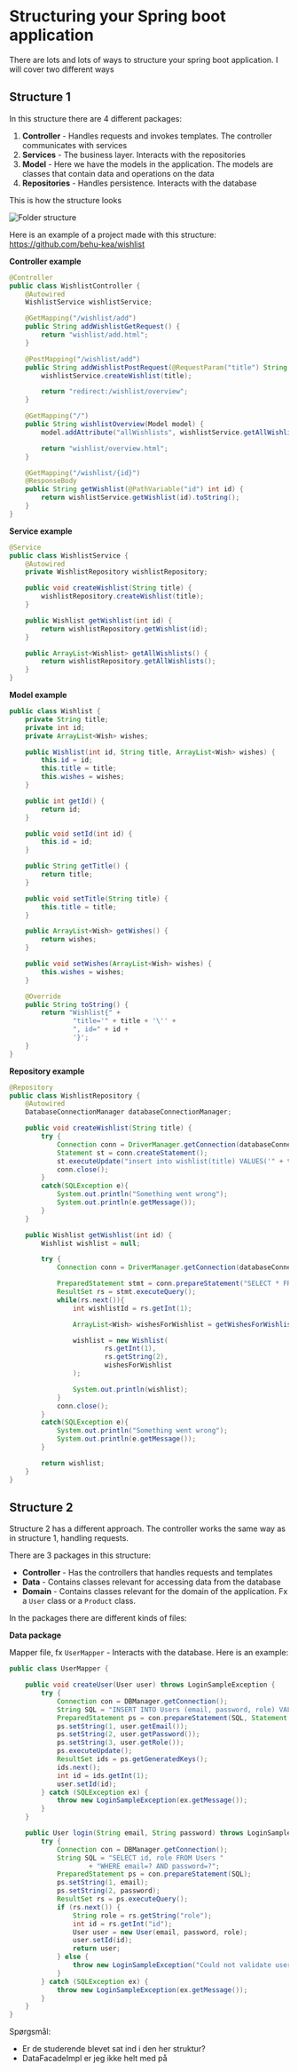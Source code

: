 # Structuring your Spring boot application



There are lots and lots of ways to structure your spring boot application. I will cover two different ways



## Structure 1

In this structure there are 4 different packages:

1. **Controller** - Handles requests and invokes templates. The controller communicates with services
2. **Services** - The business layer. Interacts with the repositories
3. **Model** - Here we have the models in the application. The models are classes that contain data and operations on the data
4. **Repositories** - Handles persistence. Interacts with the database



This is how the structure looks

![Folder structure](../assets/folder-structure.png)



Here is an example of a project made with this structure: https://github.com/behu-kea/wishlist



**Controller example**

```java
@Controller
public class WishlistController {
    @Autowired
    WishlistService wishlistService;

    @GetMapping("/wishlist/add")
    public String addWishlistGetRequest() {
        return "wishlist/add.html";
    }

    @PostMapping("/wishlist/add")
    public String addWishlistPostRequest(@RequestParam("title") String title) {
        wishlistService.createWishlist(title);

        return "redirect:/wishlist/overview";
    }

    @GetMapping("/")
    public String wishlistOverview(Model model) {
        model.addAttribute("allWishlists", wishlistService.getAllWishlists());

        return "wishlist/overview.html";
    }

    @GetMapping("/wishlist/{id}")
    @ResponseBody
    public String getWishlist(@PathVariable("id") int id) {
        return wishlistService.getWishlist(id).toString();
    }
}

```





**Service example**

```java
@Service
public class WishlistService {
    @Autowired
    private WishlistRepository wishlistRepository;

    public void createWishlist(String title) {
        wishlistRepository.createWishlist(title);
    }

    public Wishlist getWishlist(int id) {
        return wishlistRepository.getWishlist(id);
    }

    public ArrayList<Wishlist> getAllWishlists() {
        return wishlistRepository.getAllWishlists();
    }
}

```





**Model example**

```java
public class Wishlist {
    private String title;
    private int id;
    private ArrayList<Wish> wishes;

    public Wishlist(int id, String title, ArrayList<Wish> wishes) {
        this.id = id;
        this.title = title;
        this.wishes = wishes;
    }

    public int getId() {
        return id;
    }

    public void setId(int id) {
        this.id = id;
    }

    public String getTitle() {
        return title;
    }

    public void setTitle(String title) {
        this.title = title;
    }

    public ArrayList<Wish> getWishes() {
        return wishes;
    }

    public void setWishes(ArrayList<Wish> wishes) {
        this.wishes = wishes;
    }

    @Override
    public String toString() {
        return "Wishlist{" +
                "title='" + title + '\'' +
                ", id=" + id +
                '}';
    }
}
```





**Repository example**

```java
@Repository
public class WishlistRepository {
    @Autowired
    DatabaseConnectionManager databaseConnectionManager;

    public void createWishlist(String title) {
        try {
            Connection conn = DriverManager.getConnection(databaseConnectionManager.getUrl(), databaseConnectionManager.getUser(), databaseConnectionManager.getPassword());
            Statement st = conn.createStatement();
            st.executeUpdate("insert into wishlist(title) VALUES('" + title + "');");
            conn.close();
        }
        catch(SQLException e){
            System.out.println("Something went wrong");
            System.out.println(e.getMessage());
        }
    }

    public Wishlist getWishlist(int id) {
        Wishlist wishlist = null;

        try {
            Connection conn = DriverManager.getConnection(databaseConnectionManager.getUrl(), databaseConnectionManager.getUser(), databaseConnectionManager.getPassword());

            PreparedStatement stmt = conn.prepareStatement("SELECT * FROM wishlist where id ='" + id + "'");
            ResultSet rs = stmt.executeQuery();
            while(rs.next()){
                int wishlistId = rs.getInt(1);

                ArrayList<Wish> wishesForWishlist = getWishesForWishlist(wishlistId);

                wishlist = new Wishlist(
                        rs.getInt(1),
                        rs.getString(2),
                        wishesForWishlist
                );

                System.out.println(wishlist);
            }
            conn.close();
        }
        catch(SQLException e){
            System.out.println("Something went wrong");
            System.out.println(e.getMessage());
        }

        return wishlist;
    }
}
```





## Structure 2

Structure 2 has a different approach. The controller works the same way as in structure 1, handling requests. 





There are 3 packages in this structure:

- **Controller** - Has the controllers that handles requests and templates
- **Data** - Contains classes relevant for accessing data from the database
- **Domain** - Contains classes relevant for the domain of the application. Fx a `User` class or a `Product` class. 



In the packages there are different kinds of files:

**Data package**

Mapper file, fx `UserMapper` - Interacts with the database. Here is an example:

```java
public class UserMapper {

    public void createUser(User user) throws LoginSampleException {
        try {
            Connection con = DBManager.getConnection();
            String SQL = "INSERT INTO Users (email, password, role) VALUES (?, ?, ?)";
            PreparedStatement ps = con.prepareStatement(SQL, Statement.RETURN_GENERATED_KEYS);
            ps.setString(1, user.getEmail());
            ps.setString(2, user.getPassword());
            ps.setString(3, user.getRole());
            ps.executeUpdate();
            ResultSet ids = ps.getGeneratedKeys();
            ids.next();
            int id = ids.getInt(1);
            user.setId(id);
        } catch (SQLException ex) {
            throw new LoginSampleException(ex.getMessage());
        }
    }

    public User login(String email, String password) throws LoginSampleException {
        try {
            Connection con = DBManager.getConnection();
            String SQL = "SELECT id, role FROM Users "
                    + "WHERE email=? AND password=?";
            PreparedStatement ps = con.prepareStatement(SQL);
            ps.setString(1, email);
            ps.setString(2, password);
            ResultSet rs = ps.executeQuery();
            if (rs.next()) {
                String role = rs.getString("role");
                int id = rs.getInt("id");
                User user = new User(email, password, role);
                user.setId(id);
                return user;
            } else {
                throw new LoginSampleException("Could not validate user");
            }
        } catch (SQLException ex) {
            throw new LoginSampleException(ex.getMessage());
        }
    }
}
```



Spørgsmål:

- Er de studerende blevet sat ind i den her struktur?
- DataFacadeImpl er jeg ikke helt med på








